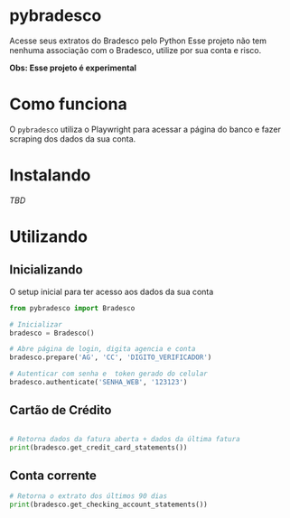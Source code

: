 # pybradesco
Acesse seus extratos do Bradesco pelo Python
Esse projeto não tem nenhuma associação com o Bradesco, utilize por sua conta e risco.

**Obs: Esse projeto é experimental**

# Como funciona
O `pybradesco` utiliza o Playwright para acessar a página do banco e fazer scraping dos dados da sua conta.

# Instalando
*TBD*

# Utilizando

## Inicializando
O setup inicial para ter acesso aos dados da sua conta
```python
from pybradesco import Bradesco

# Inicializar
bradesco = Bradesco()

# Abre página de login, digita agencia e conta
bradesco.prepare('AG', 'CC', 'DIGITO_VERIFICADOR')

# Autenticar com senha e  token gerado do celular
bradesco.authenticate('SENHA_WEB', '123123')
```

## Cartão de Crédito
```python

# Retorna dados da fatura aberta + dados da última fatura
print(bradesco.get_credit_card_statements())
```

## Conta corrente
```python
# Retorna o extrato dos últimos 90 dias
print(bradesco.get_checking_account_statements())
```

